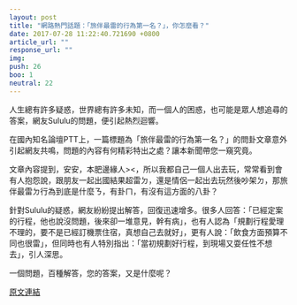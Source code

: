 ```yaml
---
layout: post
title: "網路熱門話題：「旅伴最雷的行為第一名？」，你怎麼看？"
date: 2017-07-28 11:22:40.721690 +0800
article_url: ""
response_url: ""
img: 
push: 26
boo: 1
neutral: 22
---
```


人生總有許多疑惑，世界總有許多未知，而一個人的困惑，也可能是眾人想追尋的答案，網友Sululu的問題，便引起熱烈迴響。

在國內知名論壇PTT上，一篇標題為「旅伴最雷的行為第一名？」的問卦文章意外引起網友共鳴，問題的內容有何精彩特出之處？讓本新聞帶您一窺究竟。

文章內容提到，安安，本肥邊緣人><，所以我都自己一個人出去玩，常常看到會有人抱怨說，跟朋友一起出國結果超雷ㄉ，還是情侶一起出去玩然後吵架ㄉ，那旅伴最雷ㄉ行為到底是什麼ㄋ，有卦ㄇ，有沒有這方面的八卦？

針對Sululu的疑惑，網友紛紛提出解答，回復迅速增多。很多人回答：「已經定案的行程，他也說沒問題，後來卻一堆意見，幹有病」，也有人認為「規劃行程愛理不理的，要不是已經訂機票住宿，真想自己去就好」，更有人說：「飲食方面預算不同也很雷」，但同時也有人特別指出：「當初規劃好行程，到現場又耍任性不想去」，引人深思。

一個問題，百種解答，您的答案，又是什麼呢？

<a href = "https://www.ptt.cc/bbs/Gossiping/M.1501168378.A.A19.html">原文連結</a>

